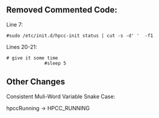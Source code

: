 ## Removed Commented Code:

Line 7:
```
#sudo /etc/init.d/hpcc-init status | cut -s -d' '  -f1
```

Lines 20-21:
```
# give it some time
              #sleep 5
```
              
## Other Changes

Consistent Muli-Word Variable Snake Case:

hpccRunning -> HPCC_RUNNING
